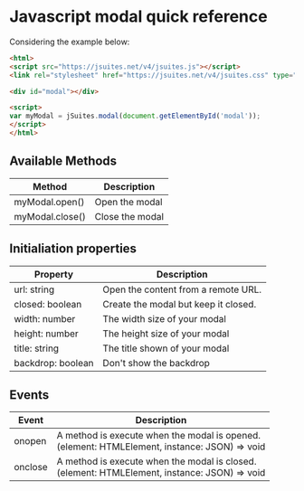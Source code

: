 Javascript modal quick reference
================================

Considering the example below:

```html
<html>
<script src="https://jsuites.net/v4/jsuites.js"></script>
<link rel="stylesheet" href="https://jsuites.net/v4/jsuites.css" type="text/css" />

<div id="modal"></div>

<script>
var myModal = jSuites.modal(document.getElementById('modal'));
</script>
</html>
```


Available Methods
-----------------

| Method | Description |
| --- | --- |
| myModal.open() | Open the modal |
| myModal.close() | Close the modal |

  
  

Initialiation properties
------------------------

| Property | Description |
| --- | --- |
| url: string | Open the content from a remote URL. |
| closed: boolean | Create the modal but keep it closed. |
| width: number | The width size of your modal |
| height: number | The height size of your modal |
| title: string | The title shown of your modal |
| backdrop: boolean | Don't show the backdrop |

  
  

Events
------

| Event | Description |
| --- | --- |
| onopen | A method is execute when the modal is opened.  <br>(element: HTMLElement, instance: JSON) => void |
| onclose | A method is execute when the modal is closed.  <br>(element: HTMLElement, instance: JSON) => void |

